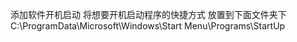 添加软件开机启动
        将想要开机启动程序的快捷方式 放置到下面文件夹下
        C:\ProgramData\Microsoft\Windows\Start Menu\Programs\StartUp



